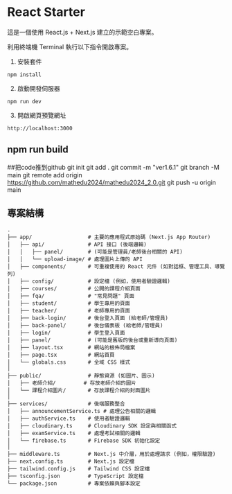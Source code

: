# React Starter

這是一個使用 React.js + Next.js 建立的示範空白專案。

利用終端機 Terminal 執行以下指令開啟專案。

1. 安裝套件
```
npm install
```

2. 啟動開發伺服器
```
npm run dev
```

3. 開啟網頁預覽網址
```
http://localhost:3000
```
npm run build
--------
##把code推到github
git init
git add .
git commit -m "ver1.6.1"
git branch -M main
git remote add origin https://github.com/mathedu2024/mathedu2024_2.0.git
git push -u origin main

## 專案結構

```
.
├── app/                  # 主要的應用程式原始碼 (Next.js App Router)
│   ├── api/              # API 接口 (後端邏輯)
│   │   ├── panel/        # (可能是管理員/老師後台相關的 API)
│   │   └── upload-image/ # 處理圖片上傳的 API
│   ├── components/       # 可重複使用的 React 元件 (如對話框、管理工具、導覽列)
│   ├── config/           # 設定檔 (例如，使用者驗證邏輯)
│   ├── courses/          # 公開的課程介紹頁面
│   ├── fqa/              # "常見問題" 頁面
│   ├── student/          # 學生專用的頁面
│   ├── teacher/          # 老師專用的頁面
│   ├── back-login/       # 後台登入頁面 (給老師/管理員)
│   ├── back-panel/       # 後台儀表板 (給老師/管理員)
│   ├── login/            # 學生登入頁面
│   ├── panel/            # (可能是舊版的後台或重新導向頁面)
│   ├── layout.tsx        # 網站的根佈局檔案
│   ├── page.tsx          # 網站首頁
│   └── globals.css       # 全域 CSS 樣式
│
├── public/               # 靜態資源 (如圖片、圖示)
│   ├── 老師介紹/         # 存放老師介紹的圖片
│   └── 課程介紹圖片/       # 存放課程介紹的封面圖片
│
├── services/             # 後端服務整合
│   ├── announcementService.ts # 處理公告相關的邏輯
│   ├── authService.ts    # 使用者驗證邏輯
│   ├── cloudinary.ts     # Cloudinary SDK 設定與相關函式
│   ├── examService.ts    # 處理考試相關的邏輯
│   └── firebase.ts       # Firebase SDK 初始化設定
│
├── middleware.ts         # Next.js 中介層，用於處理請求 (例如，權限驗證)
├── next.config.ts        # Next.js 設定檔
├── tailwind.config.js    # Tailwind CSS 設定檔
├── tsconfig.json         # TypeScript 設定檔
└── package.json          # 專案依賴與腳本設定